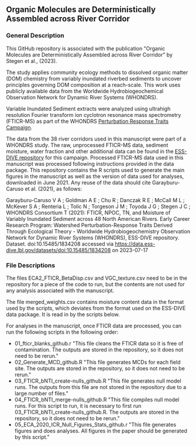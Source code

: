 ##  Organic Molecules are Deterministically Assembled across River Corridor 

### General Description

This GitHub repository is associated with the publication "Organic Molecules are Deterministically Assembled across River Corridor” by Stegen et al., (2023).

The study applies community ecology methods to dissolved organic matter (DOM) chemistry from variably inundated riverbed sediments to uncover principles governing DOM composition at a reach-scale. This work uses publicly available data from the Worldwide Hydrobiogeochemical Observation Network for Dynamic River Systems (WHONDRS).

Variable Inundated Sediment extracts were analyzed using ultrahigh resolution Fourier transform ion cyclotron resonance mass spectrometry (FTICR-MS) as part of the WHONDRS [Perturbation Response Traits Campaign](https://www.pnnl.gov/projects/WHONDRS/perturbation-response-traits). 

The data from the 38 river corridors used in this manuscript were part of a WHONDRS study. The raw, unprocessed FTICR-MS data, sediment moisture, water fraction and other additional data can be found in the [ESS-DIVE repository](https://data.ess-dive.lbl.gov/view/doi:10.15485/1824222) for this campaign. Processed FTICR-MS data used in this manuscript was processed following instructions provided in the data package. This repository contains the R scripts used to generate the main figures in the manuscript as well as the version of data used for analyses, downloaded in June 2021. Any reuse of the data should cite Garayburu-Caruso et al. (2021), as follows:

Garayburu-Caruso V A ; Goldman A E ; Chu R ; Danczak R E ; McCall M L ; McKever S A ; Renteria L ; Tolic N ; Torgeson J M ; Toyoda J G ; Stegen J C ; WHONDRS Consortium T (2021): FTICR, NPOC, TN, and Moisture of Variably Inundated Sediment across 48 North American Rivers. Early Career Research Program: Watershed Perturbation-Response Traits Derived Through Ecological Theory - Worldwide Hydrobiogeochemistry Observation Network for Dynamic River Systems (WHONDRS), ESS-DIVE repository. Dataset. doi:10.15485/1834208 accessed via https://data.ess-dive.lbl.gov/datasets/doi:10.15485/1834208 on 2023-07-17

### File Descriptions
The files ECA2_FTICR_BetaDisp.csv and VGC_texture.csv need to be in the repository for a piece of the code to run, but the contents are not used for any analysis associated with the manuscript.

The file merged_weights.csv contains moisture content data in the format used by the scripts, which deviates from the format used on the ESS-DIVE data package. It is read in by the scripts below.

For analyses in the manuscript, once FTICR data are processed, you can run the following scripts in the following order:
- 01_fticr_blanks_github.r "This file cleans the FTICR data so it is free of contamination. The outputs are stored in the repository, so it does not need to be rerun."
- 02_Generate_MCD_github.R "This file generates MCDs for each field site. The outputs are stored in the repository, so it does not need to be rerun."
- 03_FTICR_bNTI_create-nulls_github.R "This file generates null model runs. The outputs from this file are not stored in the repository due to a large number of files."
- 04_FTICR_bNTI_merge-nulls_github.R "This file compiles null model runs. For this script to run, it is necessary to first run 03_FTICR_bNTI_create-nulls_github.R. The outputs are stored in the repository, so it does not need to be rerun."
- 05_ECA_2020_ICR_Null_Figures_Stats_github.r "This file generates figures and does analyses. All figures in the paper should be generated by this script."
